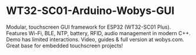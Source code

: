 # WT32-SC01-Arduino-Wobys-GUI
Modular, touchscreen GUI framework for ESP32 (WT32-SC01 Plus). Features Wi-Fi, BLE, NTP, battery, RFID, audio management in modern C++. Demo has limited interactions. Video, guides &amp; full version at wobys.com. Great base for embedded touchscreen projects!
